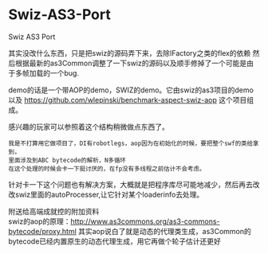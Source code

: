 Swiz-AS3-Port
=============

Swiz AS3 Port
	
其实没改什么东西，只是把swiz的源码弄下来，去除IFactory之类的flex的依赖
然后根据最新的as3Common调整了一下swiz的源码以及顺手修掉了一个可能是由于多帧加载的一个bug.
	
demo的话是一个带AOP的demo，SWIZ的demo。它由swiz的as3项目的demo以及 
https://github.com/wlepinski/benchmark-aspect-swiz-aop 这个项目组成。
    
感兴趣的玩家可以参照着这个结构稍微做点东西了。
	
	我是不打算用它做项目了，DI有robotlegs，aop因为在初始化的时候，要把整个swf的类给拿到，
	里面涉及到ABC bytecode的解析，N多循环
	在这个处理的时候会卡一下挺讨厌的，在fp没有多线程之前估计不会考虑。
		
针对卡一下这个问题也有解决方案，大概就是把程序库尽可能地减少，然后再去改改swiz里面的autoProcesser,让它针对某个loaderinfo去处理。
	
	
附送给高端成就控的附加资料	
	swiz的aop的原理：http://www.as3commons.org/as3-commons-bytecode/proxy.html
	其实aop说白了就是动态的代理类生成，as3Common的bytecode已经内置原生的动态代理生成，用它再做个轮子估计还更好
		
		
		
		
		